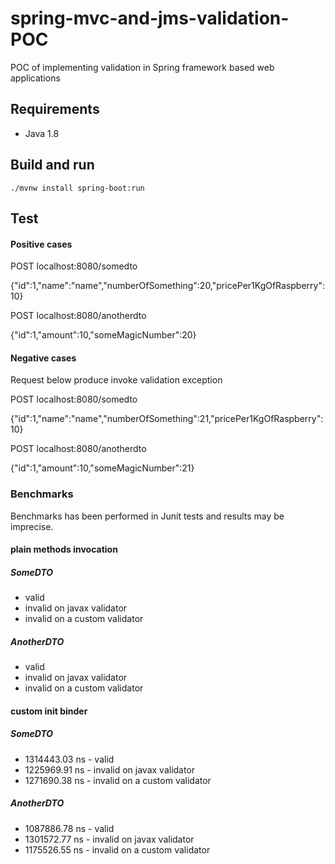 # spring-mvc-and-jms-validation-POC

POC of implementing validation in Spring framework based web applications

## Requirements

* Java 1.8

## Build and run

    ./mvnw install spring-boot:run

## Test  

#### Positive cases

POST localhost:8080/somedto

{"id":1,"name":"name","numberOfSomething":20,"pricePer1KgOfRaspberry":10}


POST localhost:8080/anotherdto

{"id":1,"amount":10,"someMagicNumber":20}
  
#### Negative cases

Request below produce invoke validation exception

POST localhost:8080/somedto

{"id":1,"name":"name","numberOfSomething":21,"pricePer1KgOfRaspberry":10}


POST localhost:8080/anotherdto

{"id":1,"amount":10,"someMagicNumber":21}
 
 
 ### Benchmarks 
 
 Benchmarks has been performed in Junit tests and results may be imprecise.

 
 
 #### plain methods invocation
 ##### SomeDTO
 * valid
 * invalid on javax validator
 * invalid on a custom validator
 
 ##### AnotherDTO
  * valid
  * invalid on javax validator
  * invalid on a custom validator
  
 
 #### custom init binder
 ##### SomeDTO
 * 1314443.03 ns - valid
 * 1225969.91 ns - invalid on javax validator
 * 1271690.38 ns - invalid on a custom validator
 
 ##### AnotherDTO
  * 1087886.78 ns - valid
  * 1301572.77 ns - invalid on javax validator
  * 1175526.55 ns - invalid on a custom validator
  
   
 
 
 


  